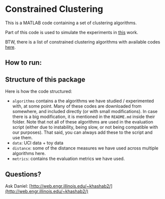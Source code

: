 # Constrained Clustering 

This is a MATLAB code containing a set of clustering algorithms. 

Part of this code is used to simulate the experiments in [this](http://arxiv.org/abs/1508.06235) work.

BTW, there is a list of constrained clustering algorithms with available codes [here](http://web.engr.illinois.edu/~khashab2/files/2015_constrained_clustering/constrainedClustering.html). 

## How to run: 

## Structure of this package
Here is how the code structured: 
- `algorithms` contains a the algorithms we have studied / experimented with, at some point. Many of these codes are downloaded from somewhere, and included directly (or with small modifications). In case there is a big modification, it is mentioned in the `README.md` inside their folder. 
Note that not all of these algorithms are used in the evaluation script (either due to instability, being slow, or not being compatible with our purposes). That said, you can always add these to the script and use them. 
- `data`: UCI data + toy data
- `distance`: some of the distance measures we have used across multiple algorithms here. 
- `metrics`: contains the evaluation metrics we have used.    

## Questions? 
Ask Daniel: [http://web.engr.illinois.edu/~khashab2/](http://web.engr.illinois.edu/~khashab2/)
